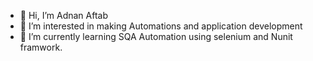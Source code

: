 - 👋 Hi, I’m Adnan Aftab
- 👀 I’m interested in making Automations and application development
- 🌱 I’m currently learning SQA Automation using selenium and Nunit framwork.
  
<!---
AdnanAftab2000/AdnanAftab2000 is a ✨ special ✨ repository because its `README.md` (this file) appears on your GitHub profile.
You can click the Preview link to take a look at your changes.
--->

